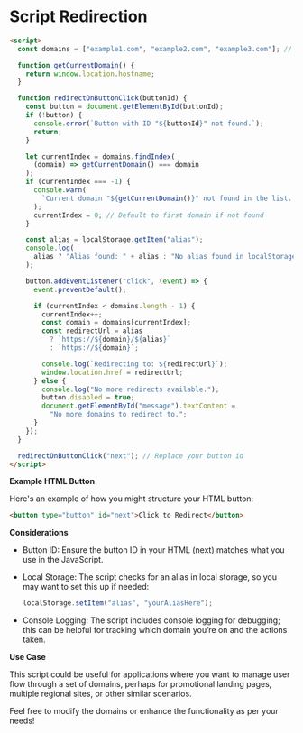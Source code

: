 # Script Redirection

```html
<script>
  const domains = ["example1.com", "example2.com", "example3.com"]; // Replace domains with your own

  function getCurrentDomain() {
    return window.location.hostname;
  }

  function redirectOnButtonClick(buttonId) {
    const button = document.getElementById(buttonId);
    if (!button) {
      console.error(`Button with ID "${buttonId}" not found.`);
      return;
    }

    let currentIndex = domains.findIndex(
      (domain) => getCurrentDomain() === domain
    );
    if (currentIndex === -1) {
      console.warn(
        `Current domain "${getCurrentDomain()}" not found in the list. Defaulting to first domain.`
      );
      currentIndex = 0; // Default to first domain if not found
    }

    const alias = localStorage.getItem("alias");
    console.log(
      alias ? "Alias found: " + alias : "No alias found in localStorage."
    );

    button.addEventListener("click", (event) => {
      event.preventDefault();

      if (currentIndex < domains.length - 1) {
        currentIndex++;
        const domain = domains[currentIndex];
        const redirectUrl = alias
          ? `https://${domain}/${alias}`
          : `https://${domain}`;

        console.log(`Redirecting to: ${redirectUrl}`);
        window.location.href = redirectUrl;
      } else {
        console.log("No more redirects available.");
        button.disabled = true;
        document.getElementById("message").textContent =
          "No more domains to redirect to.";
      }
    });
  }

  redirectOnButtonClick("next"); // Replace your button id
</script>
```

**Example HTML Button**

Here's an example of how you might structure your HTML button:

```html
<button type="button" id="next">Click to Redirect</button>
```

**Considerations**

- Button ID: Ensure the button ID in your HTML (next) matches what you use in the JavaScript.
- Local Storage: The script checks for an alias in local storage, so you may want to set this up if needed:

  ```javascript
  localStorage.setItem("alias", "yourAliasHere");
  ```

- Console Logging: The script includes console logging for debugging; this can be helpful for tracking which domain you’re on and the actions taken.

**Use Case**

This script could be useful for applications where you want to manage user flow through a set of domains, perhaps for promotional landing pages, multiple regional sites, or other similar scenarios.

Feel free to modify the domains or enhance the functionality as per your needs!
